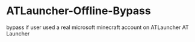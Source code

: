 # ATLauncher-Offline-Bypass
bypass if user used a real microsoft minecraft account on ATLauncher AT Launcher
